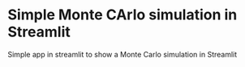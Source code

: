 # Simple Monte CArlo simulation in Streamlit
Simple app in streamlit to show a Monte Carlo simulation in Streamlit
